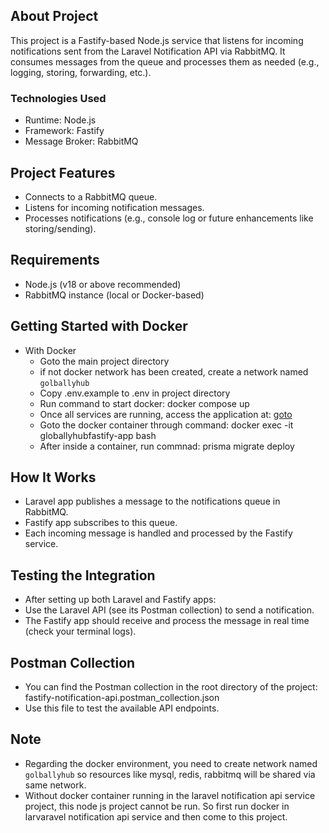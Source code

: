 ## About Project
This project is a Fastify-based Node.js service that listens for incoming notifications sent from the Laravel Notification API via RabbitMQ. It consumes messages from the queue and processes them as needed (e.g., logging, storing, forwarding, etc.).

### Technologies Used
- Runtime: Node.js
- Framework: Fastify
- Message Broker: RabbitMQ

## Project Features
- Connects to a RabbitMQ queue.
- Listens for incoming notification messages.
- Processes notifications (e.g., console log or future enhancements like storing/sending).

## Requirements
- Node.js (v18 or above recommended)
- RabbitMQ instance (local or Docker-based)

## Getting Started with Docker
- With Docker
    - Goto the main project directory
    - if not docker network has been created, create a network named `golballyhub`
    - Copy .env.example to .env in project directory
    - Run command to start docker: docker compose up
    - Once all services are running, access the application at: [goto](http://localhost:3000)
    - Goto the docker container through command: docker exec -it globallyhubfastify-app bash
    - After inside a container, run commnad: prisma migrate deploy

## How It Works
- Laravel app publishes a message to the notifications queue in RabbitMQ.
- Fastify app subscribes to this queue.
- Each incoming message is handled and processed by the Fastify service.

## Testing the Integration
- After setting up both Laravel and Fastify apps:
- Use the Laravel API (see its Postman collection) to send a notification.
- The Fastify app should receive and process the message in real time (check your terminal logs).

## Postman Collection
- You can find the Postman collection in the root directory of the project: fastify-notification-api.postman_collection.json
- Use this file to test the available API endpoints.

## Note
- Regarding the docker environment, you need to create network named `golballyhub` so resources like mysql, redis, rabbitmq will be shared via same network.
- Without docker container running in the laravel notification api service project, this node js project cannot be run. So first run docker in larvaravel notification api service and then come to this project.

